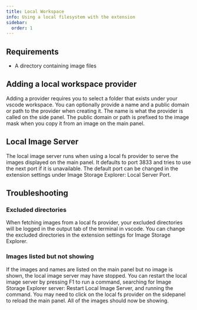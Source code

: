 ```yaml
---
title: Local Workspace
info: Using a local filesystem with the extension
sidebar:
  order: 1
---
```



## Requirements

- A directory containing image files

## Adding a local workspace provider

Adding a provider requires you to select a folder that exists under your vscode workspace. You can optionally provide a name and a public domain or path to the provider when creating it. The name is what the provider is called on the side panel. The public domain or path is prefixed to the image mask when you copy it from an image on the main panel.

## Local Image Server

The local image server runs when using a local fs provider to serve the images displayed on the main panel. It defaults to port 3833 and tries to use the next port if it is unavailable. The default port can be changed in the extension settings under Image Storage Explorer: Local Server Port.

## Troubleshooting

### Excluded directories

When fetching images from a local fs provider, your excluded directories will be logged in the output tab of the terminal in vscode. You can change the excluded directories in the extension settings for Image Storage Explorer.

### Images listed but not showing

If the images and names are listed on the main panel but no image is shown, the local image server may have stopped. You can restart the local image server by pressing F1 to run a command, searching for Image Storage Explorer server: Restart Local Image Server, and running the command. You may need to click on the local fs provider on the sidepanel to reload the main panel. All of the images should now be showing.
